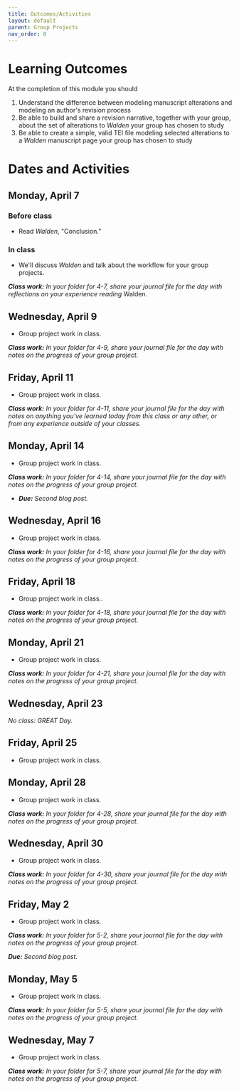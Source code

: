```yaml
---
title: Outcomes/Activities
layout: default
parent: Group Projects
nav_order: 0
---
```


# Learning Outcomes

At the completion of this module you should

1. Understand the difference between modeling manuscript alterations and modeling an author's revision process
2. Be able to build and share a revision narrative, together with your group, about the set of alterations to *Walden* your group has chosen to study
3. Be able to create a simple, valid TEI file modeling selected alterations to a *Walden* manuscript page your group has chosen to study

# Dates and Activities

## Monday, April 7

### Before class

- Read *Walden*, "Conclusion."

### In class

- We'll discuss *Walden* and talk about the workflow for your group projects.

***Class work:*** *In your folder for 4-7, share your journal file for the day with reflections on your experience reading* Walden.

## Wednesday, April 9

- Group project work in class.

***Class work:*** *In your folder for 4-9, share your journal file for the day with notes on the progress of your group project.*

## Friday, April 11

- Group project work in class.

***Class work:*** *In your folder for 4-11, share your journal file for the day with notes on anything you've learned today from this class or any other, or from any experience outside of your classes.*

## Monday, April 14

- Group project work in class.

***Class work:*** *In your folder for 4-14, share your journal file for the day with notes on the progress of your group project.*

- ***Due:*** *Second blog post.*

## Wednesday, April 16

- Group project work in class.

***Class work:*** *In your folder for 4-16, share your journal file for the day with notes on the progress of your group project.*

## Friday, April 18

- Group project work in class..

***Class work:*** *In your folder for 4-18, share your journal file for the day with notes on the progress of your group project.*

## Monday, April 21

- Group project work in class.

***Class work:*** *In your folder for 4-21, share your journal file for the day with notes on the progress of your group project.*

## Wednesday, April 23

*No class: GREAT Day.*

## Friday, April 25

- Group project work in class.

## Monday, April 28

- Group project work in class.

***Class work:*** *In your folder for 4-28, share your journal file for the day with notes on the progress of your group project.*

## Wednesday, April 30

- Group project work in class.

***Class work:*** *In your folder for 4-30, share your journal file for the day with notes on the progress of your group project.*

## Friday, May 2

- Group project work in class.

***Class work:*** *In your folder for 5-2, share your journal file for the day with notes on the progress of your group project.*

***Due:*** *Second blog post.*

## Monday, May 5

- Group project work in class.

***Class work:*** *In your folder for 5-5, share your journal file for the day with notes on the progress of your group project.*

## Wednesday, May 7

- Group project work in class.

***Class work:*** *In your folder for 5-7, share your journal file for the day with notes on the progress of your group project.*
